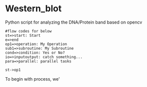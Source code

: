 # Western_blot
Python script for analyzing the DNA/Protein band based on opencv

```flow
#flow codes for below
st=>start: Start
e=>end
op1=>operation: My Operation
sub1=>subroutine: My Subroutine
cond=>condition: Yes or No?
io=>inputoutput: catch something...
para=>parallel: parallel tasks

st->op1
```


To begin with process, we'
